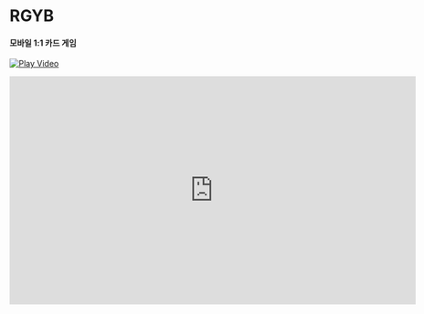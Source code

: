 # RGYB
#### 모바일 1:1 카드 게임
[![Play Video](https://img.youtube.com/vi/zytNx__qd9o/0.jpg)](https://youtu.be/zytNx__qd9o)
<iframe width="711" height="400" src="https://www.youtube.com/embed/zytNx__qd9o" title="" frameborder="0" allow="accelerometer; autoplay; clipboard-write; encrypted-media; gyroscope; picture-in-picture" allowfullscreen></iframe>
